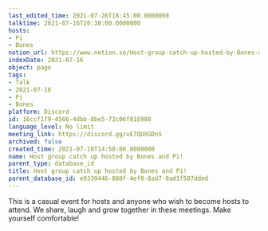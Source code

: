 ```yaml
---
last_edited_time: 2021-07-26T18:45:00.0000000
talktime: 2021-07-16T20:30:00.0000000
hosts:
- Pi
- Bones
notion_url: https://www.notion.so/Host-group-catch-up-hosted-by-Bones-and-Pi-16ccf1f945664dbb8be572c06f816988
indexDate: 2021-07-16
object: page
tags:
- Talk
- 2021-07-16
- Pi
- Bones
platform: Discord
id: 16ccf1f9-4566-4dbb-8be5-72c06f816988
language_level: No limit
meeting_link: https://discord.gg/vE7QUXGDnS
archived: false
created_time: 2021-07-10T14:50:00.0000000
name: Host group catch up hosted by Bones and Pi!
parent_type: database_id
title: Host group catch up hosted by Bones and Pi!
parent_database_id: e9339446-880f-4ef0-8ad7-8ad1f507dded
---
```


This is a casual event for hosts and anyone who wish to become hosts to attend.  We share, laugh and grow together in these meetings.  Make yourself comfortable!






